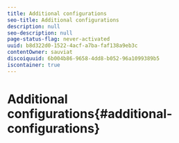```yaml
---
title: Additional configurations
seo-title: Additional configurations
description: null
seo-description: null
page-status-flag: never-activated
uuid: b8d322d0-1522-4acf-a7ba-faf138a9eb3c
contentOwner: sauviat
discoiquuid: 6b004b86-9658-4dd8-b052-96a1099389b5
iscontainer: true
---
```


# Additional configurations{#additional-configurations}

